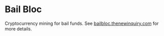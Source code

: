 # Bail Bloc

Cryptocurrency mining for bail funds. See [bailbloc.thenewinquiry.com](https://bailbloc.thenewinquiry.com) for more details.
